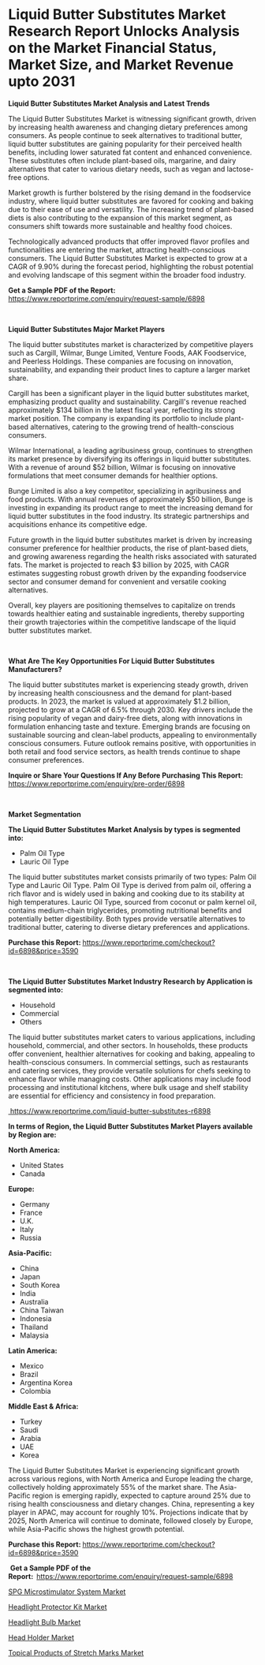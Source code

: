 <p><h1>Liquid Butter Substitutes Market Research Report Unlocks Analysis on the Market Financial Status, Market Size, and Market Revenue upto 2031</h1></p><p><strong>Liquid Butter Substitutes Market Analysis and Latest Trends</strong></p>
<p><p>The Liquid Butter Substitutes Market is witnessing significant growth, driven by increasing health awareness and changing dietary preferences among consumers. As people continue to seek alternatives to traditional butter, liquid butter substitutes are gaining popularity for their perceived health benefits, including lower saturated fat content and enhanced convenience. These substitutes often include plant-based oils, margarine, and dairy alternatives that cater to various dietary needs, such as vegan and lactose-free options.</p><p>Market growth is further bolstered by the rising demand in the foodservice industry, where liquid butter substitutes are favored for cooking and baking due to their ease of use and versatility. The increasing trend of plant-based diets is also contributing to the expansion of this market segment, as consumers shift towards more sustainable and healthy food choices. </p><p>Technologically advanced products that offer improved flavor profiles and functionalities are entering the market, attracting health-conscious consumers. The Liquid Butter Substitutes Market is expected to grow at a CAGR of 9.90% during the forecast period, highlighting the robust potential and evolving landscape of this segment within the broader food industry.</p></p>
<p><strong>Get a Sample PDF of the Report:&nbsp;</strong> <a href="https://www.reportprime.com/enquiry/request-sample/6898?utm_campaign=1169&utm_medium=2&utm_source=Github&utm_content=ia&utm_term=27112024&utm_id=liquid-butter-substitutes">https://www.reportprime.com/enquiry/request-sample/6898</a></p>
<p>&nbsp;</p>
<p><strong>Liquid Butter Substitutes Major Market Players</strong></p>
<p><p>The liquid butter substitutes market is characterized by competitive players such as Cargill, Wilmar, Bunge Limited, Venture Foods, AAK Foodservice, and Peerless Holdings. These companies are focusing on innovation, sustainability, and expanding their product lines to capture a larger market share.</p><p>Cargill has been a significant player in the liquid butter substitutes market, emphasizing product quality and sustainability. Cargill's revenue reached approximately $134 billion in the latest fiscal year, reflecting its strong market position. The company is expanding its portfolio to include plant-based alternatives, catering to the growing trend of health-conscious consumers.</p><p>Wilmar International, a leading agribusiness group, continues to strengthen its market presence by diversifying its offerings in liquid butter substitutes. With a revenue of around $52 billion, Wilmar is focusing on innovative formulations that meet consumer demands for healthier options.</p><p>Bunge Limited is also a key competitor, specializing in agribusiness and food products. With annual revenues of approximately $50 billion, Bunge is investing in expanding its product range to meet the increasing demand for liquid butter substitutes in the food industry. Its strategic partnerships and acquisitions enhance its competitive edge.</p><p>Future growth in the liquid butter substitutes market is driven by increasing consumer preference for healthier products, the rise of plant-based diets, and growing awareness regarding the health risks associated with saturated fats. The market is projected to reach $3 billion by 2025, with CAGR estimates suggesting robust growth driven by the expanding foodservice sector and consumer demand for convenient and versatile cooking alternatives.</p><p>Overall, key players are positioning themselves to capitalize on trends towards healthier eating and sustainable ingredients, thereby supporting their growth trajectories within the competitive landscape of the liquid butter substitutes market.</p></p>
<p>&nbsp;</p>
<p><strong>What Are The Key Opportunities For Liquid Butter Substitutes Manufacturers?</strong></p>
<p><p>The liquid butter substitutes market is experiencing steady growth, driven by increasing health consciousness and the demand for plant-based products. In 2023, the market is valued at approximately $1.2 billion, projected to grow at a CAGR of 6.5% through 2030. Key drivers include the rising popularity of vegan and dairy-free diets, along with innovations in formulation enhancing taste and texture. Emerging brands are focusing on sustainable sourcing and clean-label products, appealing to environmentally conscious consumers. Future outlook remains positive, with opportunities in both retail and food service sectors, as health trends continue to shape consumer preferences.</p></p>
<p><strong>Inquire or Share Your Questions If Any Before Purchasing This Report:</strong> <a href="https://www.reportprime.com/enquiry/pre-order/6898?utm_campaign=1169&utm_medium=2&utm_source=Github&utm_content=ia&utm_term=27112024&utm_id=liquid-butter-substitutes">https://www.reportprime.com/enquiry/pre-order/6898</a></p>
<p>&nbsp;</p>
<p><strong>Market Segmentation</strong></p>
<p><strong>The Liquid Butter Substitutes Market Analysis by types is segmented into:</strong></p>
<p><ul><li>Palm Oil Type</li><li>Lauric Oil Type</li></ul></p>
<p><p>The liquid butter substitutes market consists primarily of two types: Palm Oil Type and Lauric Oil Type. Palm Oil Type is derived from palm oil, offering a rich flavor and is widely used in baking and cooking due to its stability at high temperatures. Lauric Oil Type, sourced from coconut or palm kernel oil, contains medium-chain triglycerides, promoting nutritional benefits and potentially better digestibility. Both types provide versatile alternatives to traditional butter, catering to diverse dietary preferences and applications.</p></p>
<p><strong>Purchase this Report:&nbsp;</strong><a href="https://www.reportprime.com/checkout?id=6898&price=3590&utm_campaign=1169&utm_medium=2&utm_source=Github&utm_content=ia&utm_term=27112024&utm_id=liquid-butter-substitutes">https://www.reportprime.com/checkout?id=6898&price=3590</a></p>
<p>&nbsp;</p>
<p><strong>The Liquid Butter Substitutes Market Industry Research by Application is segmented into:</strong></p>
<p><ul><li>Household</li><li>Commercial</li><li>Others</li></ul></p>
<p><p>The liquid butter substitutes market caters to various applications, including household, commercial, and other sectors. In households, these products offer convenient, healthier alternatives for cooking and baking, appealing to health-conscious consumers. In commercial settings, such as restaurants and catering services, they provide versatile solutions for chefs seeking to enhance flavor while managing costs. Other applications may include food processing and institutional kitchens, where bulk usage and shelf stability are essential for efficiency and consistency in food preparation.</p></p>
<p><a href="https://www.reportprime.com/liquid-butter-substitutes-r6898?utm_campaign=1169&utm_medium=2&utm_source=Github&utm_content=ia&utm_term=27112024&utm_id=liquid-butter-substitutes">&nbsp;https://www.reportprime.com/liquid-butter-substitutes-r6898</a></p>
<p><strong>In terms of Region, the Liquid Butter Substitutes Market Players available by Region are:</strong></p>
<p>
    <p> <strong> North America: </strong>
        <ul>
            <li>United States</li>
            <li>Canada</li>
        </ul>
        </p> 
    <p> <strong> Europe: </strong>
        <ul>
            <li>Germany</li>
            <li>France</li>
            <li>U.K.</li>
            <li>Italy</li>
            <li>Russia</li>
        </ul>
        </p> 
    <p> <strong> Asia-Pacific: </strong>
        <ul>
            <li>China</li>
            <li>Japan</li>
            <li>South Korea</li>
            <li>India</li>
            <li>Australia</li>
            <li>China Taiwan</li>
            <li>Indonesia</li>
            <li>Thailand</li>
            <li>Malaysia</li>
        </ul>
        </p> 
    <p> <strong> Latin America: </strong>
        <ul>
            <li>Mexico</li>
            <li>Brazil</li>
            <li>Argentina Korea</li>
            <li>Colombia</li>
        </ul>
        </p> 
    <p> <strong> Middle East & Africa: </strong>
        <ul>
            <li>Turkey</li>
            <li>Saudi</li>
            <li>Arabia</li>
            <li>UAE</li>
            <li>Korea</li>
        </ul>
    </p>
    </p>
<p><p>The Liquid Butter Substitutes Market is experiencing significant growth across various regions, with North America and Europe leading the charge, collectively holding approximately 55% of the market share. The Asia-Pacific region is emerging rapidly, expected to capture around 25% due to rising health consciousness and dietary changes. China, representing a key player in APAC, may account for roughly 10%. Projections indicate that by 2025, North America will continue to dominate, followed closely by Europe, while Asia-Pacific shows the highest growth potential.</p></p>
<p><strong>Purchase this Report: </strong><a href="https://www.reportprime.com/checkout?id=6898&price=3590&utm_campaign=1169&utm_medium=2&utm_source=Github&utm_content=ia&utm_term=27112024&utm_id=liquid-butter-substitutes">https://www.reportprime.com/checkout?id=6898&price=3590</a></p>
<p>&nbsp;<strong>Get a Sample PDF of the Report:&nbsp;&nbsp;</strong><a href="https://www.reportprime.com/enquiry/request-sample/6898?utm_campaign=1169&utm_medium=2&utm_source=Github&utm_content=ia&utm_term=27112024&utm_id=liquid-butter-substitutes">https://www.reportprime.com/enquiry/request-sample/6898</a></p>
<p><strong></strong></p>
<p><p><a href="https://issuu.com/reportprime-2/docs/spg-microstimulator-system-market-s_73c733db73e45a?utm_campaign=1169&utm_medium=2&utm_source=Github&utm_content=ia&utm_term=27112024&utm_id=liquid-butter-substitutes">SPG Microstimulator System Market</a></p><p><a href="https://www.linkedin.com/pulse/headlight-protector-kit-market-size-global-revenue-sales-volume-ybhne?utm_campaign=1169&utm_medium=2&utm_source=Github&utm_content=ia&utm_term=27112024&utm_id=liquid-butter-substitutes">Headlight Protector Kit Market</a></p><p><a href="https://www.linkedin.com/pulse/headlight-bulb-industry-forecast-market-shifts-strategic-imperatives-yrk0e?utm_campaign=1169&utm_medium=2&utm_source=Github&utm_content=ia&utm_term=27112024&utm_id=liquid-butter-substitutes">Headlight Bulb Market</a></p><p><a href="https://www.linkedin.com/pulse/head-holder-market-refracting-trends-consumer-behaviors-2024-2031-1n53f?utm_campaign=1169&utm_medium=2&utm_source=Github&utm_content=ia&utm_term=27112024&utm_id=liquid-butter-substitutes">Head Holder Market</a></p><p><a href="https://issuu.com/reportprime-2/docs/topical-products-of-stretch-marks-m_b65323b52d6eec?utm_campaign=1169&utm_medium=2&utm_source=Github&utm_content=ia&utm_term=27112024&utm_id=liquid-butter-substitutes">Topical Products of Stretch Marks Market</a></p></p>